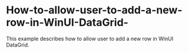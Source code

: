 # How-to-allow-user-to-add-a-new-row-in-WinUI-DataGrid-
This example describes how to allow user to add a new row in WinUI DataGrid.
